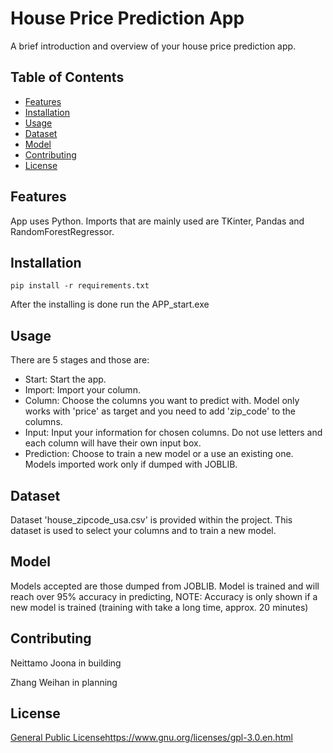 # House Price Prediction App

A brief introduction and overview of your house price prediction app.

## Table of Contents

- [Features](#features)
- [Installation](#installation)
- [Usage](#usage)
- [Dataset](#dataset)
- [Model](#model)
- [Contributing](#contributing)
- [License](#license)

## Features

App uses Python. Imports that are mainly used are TKinter, Pandas and RandomForestRegressor.

## Installation

```pip install -r requirements.txt ```

After the installing is done run the APP_start.exe

## Usage

There are 5 stages and those are:

- Start: Start the app.
- Import: Import your column.
- Column: Choose the columns you want to predict with. Model only works with 'price' as target and you need to add 'zip_code' to the columns.
- Input: Input your information for chosen columns. Do not use letters and each column will have their own input box.
- Prediction: Choose to train a new model or a use an existing one. Models imported work only if dumped with JOBLIB.

## Dataset

Dataset 'house_zipcode_usa.csv' is provided within the project. This dataset is used to select your columns and to train a new model.

## Model

Models accepted are those dumped from JOBLIB. Model is trained and will reach over 95% accuracy in predicting, NOTE: Accuracy is only shown if a new model is trained (training with take a long time, approx. 20 minutes)

## Contributing

Neittamo Joona in building

Zhang Weihan in planning

## License

[General Public License](https://www.gnu.org/licenses/gpl-3.0.en.html)https://www.gnu.org/licenses/gpl-3.0.en.html

